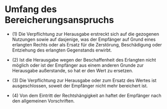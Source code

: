 # Umfang des Bereicherungsanspruchs

- (1) Die Verpflichtung zur Herausgabe erstreckt sich auf die gezogenen Nutzungen sowie auf dasjenige, was der Empfänger auf Grund eines erlangten Rechts oder als Ersatz für die Zerstörung, Beschädigung oder Entziehung des erlangten Gegenstands erwirbt.

- (2) Ist die Herausgabe wegen der Beschaffenheit des Erlangten nicht möglich oder ist der Empfänger aus einem anderen Grunde zur Herausgabe außerstande, so hat er den Wert zu ersetzen.

- (3) Die Verpflichtung zur Herausgabe oder zum Ersatz des Wertes ist ausgeschlossen, soweit der Empfänger nicht mehr bereichert ist.

- (4) Von dem Eintritt der Rechtshängigkeit an haftet der Empfänger nach den allgemeinen Vorschriften.

